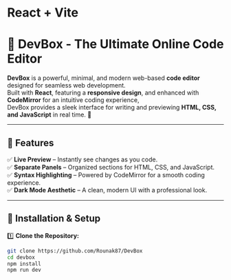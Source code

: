 # React + Vite

# 🚀 DevBox - The Ultimate Online Code Editor  


**DevBox** is a powerful, minimal, and modern web-based **code editor** designed for seamless web development.  
Built with **React**, featuring a **responsive design**, and enhanced with **CodeMirror** for an intuitive coding experience,  
DevBox provides a sleek interface for writing and previewing **HTML, CSS, and JavaScript** in real time. 🚀

---

## 🌟 Features  

✅ **Live Preview** – Instantly see changes as you code.  
✅ **Separate Panels** – Organized sections for HTML, CSS, and JavaScript.  
✅ **Syntax Highlighting** – Powered by CodeMirror for a smooth coding experience.  
✅ **Dark Mode Aesthetic** – A clean, modern UI with a professional look.  
 

---

## 🔧 Installation & Setup  

1️⃣ **Clone the Repository:**  
```bash
git clone https://github.com/Rounak87/DevBox
cd devbox
npm install
npm run dev

